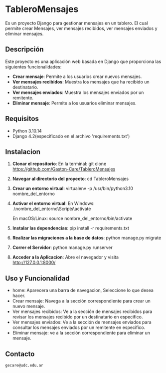 # TableroMensajes

Es un proyecto Django para gestionar mensajes en un tablero. El cual permite crear Mensajes, ver mensajes recibidos, ver mensajes enviados y eliminar mensajes.

## Descripción

Este proyecto es una aplicación web basada en Django que proporciona las siguientes funcionalidades:
- **Crear mensaje**: Permite a los usuarios crear nuevos mensajes.
- **Ver mensajes recibidos**: Muestra los mensajes que ha recibido un destinatario.
- **Ver mensajes enviados**: Muestra los mensajes enviados por un remitente.
- **Eliminar mensaje**: Permite a los usuarios eliminar mensajes.

## Requisitos

- Python 3.10.14
- Django 4.2(especificado en el archivo 'requirements.txt')

## Instalacion

1. **Clonar el repositorio**:
En la terminal:
   git clone https://github.com/Gaston-Care/TableroMensajes

2. **Navegar al directorio del proyecto**:
    cd TableroMensajes

3. **Crear un entorno virtual**:
    virtualenv -p /usr/bin/python3.10 nombre_del_entorno

4. **Activar el entorno virtual**:
    En Windows: 
    .\nombre_del_entorno\Scripts\activate

    En macOS/Linux:
    source nombre_del_entorno/bin/activate

5. **Instalar las dependencias**:
    pip install -r requirements.txt

6. **Realizar las migraciones a la base de datos**:
    python manage.py migrate

7. **Correr el Servidor**:
    python manage.py runserver

8. **Acceder a la Aplicacion**:
    Abre el navegador y visita http://127.0.0.1:8000/

## Uso y Funcionalidad
- home: Aparecera una barra de navegacion, Seleccione lo que desea hacer.
- Crear mensaje: Navega a la sección correspondiente para crear un nuevo mensaje.
- Ver mensajes recibidos: Ve a la sección de mensajes recibidos para revisar los mensajes recibido por un destinatario en especifico.
- Ver mensajes enviados: Ve a la sección de mensajes enviados para consultar los mensajes enviados por un remitente en especifico.
- Eliminar mensaje: ve a la sección correspondiente para eliminar un mensaje.

## Contacto
    gecare@udc.edu.ar